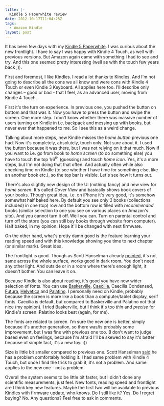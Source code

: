 ```yaml
---
title: |-
  Kindle 5 Paperwhite review
date: 2012-10-17T11:04:25Z
tags:
  - Amazon Kindle
layout: post
---
```

It has been few days with my [Kindle 5 Paperwhite][1]. I was curious about the new frontlight. I have to say I was happy with Kindle 4 Touch, as well with previous versions. But Amazon again came with something I had to see and try. And this one seemed pretty interesting (well as with the touch few years back ;)).

First and foremost, I like Kindles. I read a lot thanks to Kindles. And I'm not going to describe all the cons we all know and were cons with Kindle 4 Touch or even Kindle 3 Keyboard. All applies here too. I'll describe only changes – good or bad - that I feel, as an advanced user, moving from Kindle 4 Touch.

First it's the turn on experience. In previous one, you pushed the button on bottom and that was it. Now you have to press the button and swipe the screen. One more step. I don't know whether there was massive number of users turning on Kindle in i.e. backpack and messing up with books, but never ever that happened to me. So I see this as a weird change.

Talking about more steps, new Kindle misses the _home button_ previous one had. Now it's completely, absolutely, touch only. Not sure about it. I used the button because it was there, but I was not relying on it that much. Now if you want to i.e. go from book to _home screen_ (to do something else) you have to touch the top 1/6<sup>th</sup> (guessing) and touch _home icon_. Yes, it's a more steps, but I'm not doing that that often. And actually often while also checking time on Kindle (to see whether I have time for something else, like an another book etc.), so the top bar is visible. Let's see how it turns out.

There's also slightly new design of the UI (nothing fancy) and new view for _home screen_. It's called _Cover View_ and basically shows book covers of your books. Though great idea, i.e. on iPhone it's very good, it's somehow somewhat half baked here. By default you see only 3 books (collections included) in one (top) row and the bottom row is filled with _recommended_ books (similar selection to one you see on various places on Amazon's site). And you cannot turn it off. Well you can. Turn on parental control and turn off the store (you can still buy books through website from computer). Half baked, in my opinion. Hope it'll be changed with next firmware.

On the other hand, what's pretty damn good is the feature learning your reading speed and with this knowledge showing you time to next chapter (or similar mark). Great idea.

The frontlight is good. Though as Scott Hanselman already [pointed][2], it's not same across the whole surface, works good in dark room. You don't need any other light. And outside or in a room where there's enough light, it doesn't bother. You can leave it on.

Because Kindle is also about reading, it's good you have now wider selection of fonts. You can use [Baskerville][3], [Caecilia][4], Caecilia Condensed, [Futura][5], [Helvetica][6] and [Palatino][7]. I personally need on Kindle, probably because the screen is more like a book than a computer/tablet display, serif fonts. Caecilia is default, but compared to Baskerville and Palatino not that nice (my opinion). I tried Baskerville, but I think it's too _thin_ and _precise_ for Kindle's screen. Palatino looks best (again, for me).

The fonts are related to screen. I'm sure the new one is better, simply because it's another generation, so there was/is probably some improvement, but I was fine with previous one too. (I don't want to judge based even on feelings, because I'm afraid I'll be skewed to say it's better because of simple fact, it's a new toy. :))

Size is little bit smaller compared to previous one. Scott Hanselman [said][8] he has a problem comfortably holding it. I had same problem with Kindle 4 Touch, but once I find the trick to grab it, it's not a problem. And same applies to the new one – not a problem.

Overall the system seems to be little bit faster, but I didn't done any scientific measurements, just feel. New fonts, reading speed and frontlight are I think key new features. Maybe the first two will be available to previous Kindles with firmware update, who knows. Do I still like it? Yes. Do I regret buying? No. Any questions? Feel free to ask in comments.

[1]: http://www.amazon.com/Kindle-Paperwhite-Touch-light/dp/B007OZNZG0
[2]: http://www.hanselman.com/blog/AmazonKindlePaperwhite3GWiFiReview.aspx
[3]: http://en.wikipedia.org/wiki/Baskerville
[4]: http://www.myfonts.com/fonts/linotype/pmn-caecilia/
[5]: http://en.wikipedia.org/wiki/Futura_(typeface)
[6]: http://en.wikipedia.org/wiki/Helvetica
[7]: http://en.wikipedia.org/wiki/Palatino
[8]: http://www.hanselman.com/blog/AmazonKindlePaperwhite3GWiFiReview.aspx